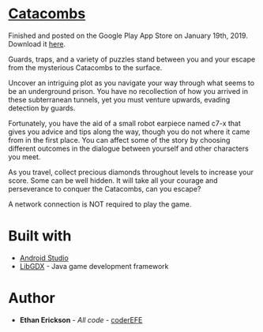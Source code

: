 # [Catacombs](https://play.google.com/store/apps/details?id=com.efe.gamedev.catacombs)
Finished and posted on the Google Play App Store on January 19th, 2019. Download it [here](https://play.google.com/store/apps/details?id=com.efe.gamedev.catacombs).

Guards, traps, and a variety of puzzles stand between you and your escape from the mysterious Catacombs to the surface.

Uncover an intriguing plot as you navigate your way through what seems to be an underground prison. You have no recollection of how you arrived in these subterranean tunnels, yet you must venture upwards, evading detection by guards.

Fortunately, you have the aid of a small robot earpiece named c7-x that gives you advice and tips along the way, though you do not where it came from in the first place. You can affect some of the story by choosing different outcomes in the dialogue between yourself and other characters you meet.

As you travel, collect precious diamonds throughout levels to increase your score. Some can be well hidden. It will take all your courage and perseverance to conquer the Catacombs, can you escape?

A network connection is NOT required to play the game.

# Built with
- [Android Studio](https://developer.android.com/studio/)
- [LibGDX](https://libgdx.badlogicgames.com/) - Java game development framework

# Author
- **Ethan Erickson** - *All code* - [coderEFE](https://github.com/coderEFE)
